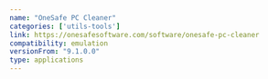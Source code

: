 ```yaml
---
name: "OneSafe PC Cleaner"
categories: ['utils-tools']
link: https://onesafesoftware.com/software/onesafe-pc-cleaner
compatibility: emulation
versionFrom: "9.1.0.0"
type: applications
---
```


